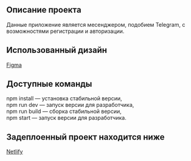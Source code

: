 ## Описание проекта
Данные приложение является месенджером, подобием Telegram, с возможностями регистрации и авторизации.

## Использованный дизайн
<a target="_blank" href="https://www.figma.com/file/IGKY6ICBsgEfI6noq00b8m/Chat-(Copy)?node-id=0%3A1&t=zMKt39tEBSREnmJW-0">
Figma
</a>

## Доступные команды
npm install — установка стабильной версии,
<br/>npm run dev — запуск версии для разработчика,
<br/>npm run build — сборка стабильной версии,
<br/>npm start — запуск версии для разработчика.

## Задеплоенный проект находится ниже
<a target="_blank" href="https://stellar-medovik-bdc322.netlify.app/">Netlify</a>

